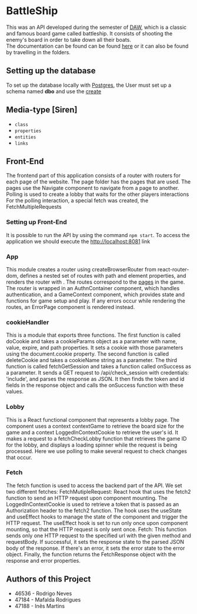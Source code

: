 # BattleShip

This was an API developed during the semester of [DAW](https://github.com/isel-leic-daw/s2223i-52d-public), which is a classic and famous board game called battleship. It consists of shooting the enemy's board in order to take down all their boats.    
The documentation can be found can be found [here](#domain-specific) or it can also be found by travelling in the folders.

## Setting up the database
To set up the database locally with [Postgres](https://www.postgresql.org/download/), the User must set up a schema named **dbo** and use the [create](https://github.com/isel-leic-daw/2022-daw-leic52d-2022-daw-leic52d-g09/blob/main/src/main/kotlin/DAW/BattleShip/sql/createSchema.sql)


## Media-type [Siren]

* `class`
* `properties`
* `entities`
* `links`


## Front-End
The frontend part of this application consists of a router with routers for each page of the website. The page folder has the pages that are used.
The pages use the Navigate component to navigate from a page to another.
Polling is used to create a lobby that waits for the other players interactions
For the polling interaction, a special fetch was created, the FetchMultipleRequests

### Setting up Front-End 
It is possible to run the API by using the command `npm start`.
To access the application we should execute the [http://localhost:8081](http://localhost:8080) link

### App
This module creates a router using createBrowserRouter from react-router-dom, defines a nested set of routes with path and element properties, and renders the router with <RouterProvider />.
The routes correspond to the [pages](https://github.com/isel-leic-daw/2022-daw-leic52d-2022-daw-leic52d-g09/tree/main/src/views/react-app/pages) in the game.
The router is wrapped in an AuthnContainer component, which handles authentication, and a GameContext component, which provides state and functions for game setup and play. 
If any errors occur while rendering the routes, an ErrorPage component is rendered instead.

### cookieHandler 
This is a module that exports three functions.
The first function is called doCookie and takes a cookieParams object as a parameter with name, value, expire, and path properties. 
It sets a cookie with those parameters using the document.cookie property.
The second function is called deleteCookie and takes a cookieName string as a parameter. 
The third function is called fetchGetSession and takes a function called onSuccess as a parameter.
It sends a GET request to /api/check_session with credentials: 'include', and parses the response as JSON. 
It then finds the token and id fields in the response object and calls the onSuccess function with these values.

### Lobby
This is a React functional component that represents a lobby page. The component uses a context contextGame to retrieve the board size for the game and a context LoggedInContextCookie to retrieve the user's id.
It makes a request to a fetchCheckLobby function that retrieves the game ID for the lobby, and displays a loading spinner while the request is being processed.
Here we use polling to make several request to check changes that occur.

### Fetch
The fetch function is used to access the backend part of the API. We set two different fetches:
FetchMutipleRequest: React hook that uses the fetch2 function to send an HTTP request upon component mounting.
The LoggedInContextCookie is used to retrieve a token that is passed as an Authorization header to the fetch2 function. 
The hook uses the useState and useEffect hooks to manage the state of the component and trigger the HTTP request. 
The useEffect hook is set to run only once upon component mounting, so that the HTTP request is only sent once.
Fetch: This function sends only one HTTP request to the specified url with the given method and requestBody.
If successful, it sets the response state to the parsed JSON body of the response.
If there's an error, it sets the error state to the error object. 
Finally, the function returns the FetchResponse object with the response and error properties.



## Authors of this Project
* 46536 - Rodrigo Neves
* 47184 - Mafalda Rodrigues
* 47188 - Inês Martins


